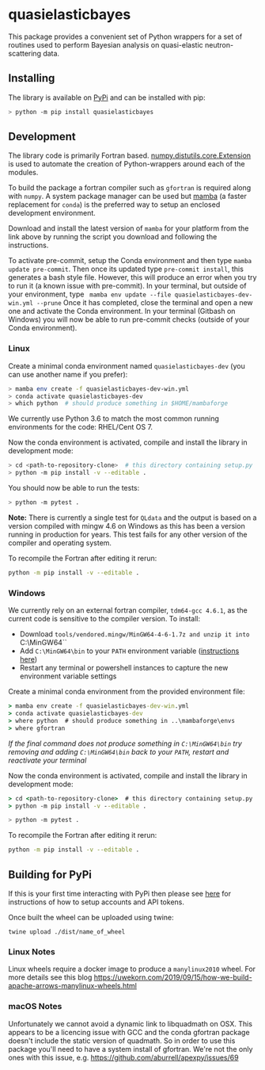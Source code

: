 # quasielasticbayes

This package provides a convenient set of Python wrappers
for a set of routines used to perform Bayesian analysis
on quasi-elastic neutron-scattering data.

## Installing

The library is available on [PyPi](https://pypi.org/) and can be installed with pip:

```sh
> python -m pip install quasielasticbayes
```

## Development

The library code is primarily Fortran based.
[numpy.distutils.core.Extension](https://numpy.org/devdocs/reference/generated/numpy.distutils.core.Extension.html) is used to automate
the creation of Python-wrappers around each of the modules.

To build the package a fortran compiler such as `gfortran` is required
along with `numpy`.
A system package manager can be used but [mamba](https://github.com/conda-forge/miniforge#mambaforge) (a faster replacement for `conda`) is the preferred way to setup an enclosed development environment.

Download and install the latest version of `mamba` for your platform from the link above by running the script you download and following the instructions.

To activate pre-commit, setup the Conda environment and then type ``mamba update pre-commit``.
Then once its updated type ``pre-commit install``, this generates a bash style file.
However, this will produce an error when you try to run it (a known issue with pre-commit).
In your terminal, but outside of your environment, type `` mamba env update --file quasielasticbayes-dev-win.yml --prune``
Once it has completed, close the terminal and open a new one and activate the Conda environment.
In your terminal (Gitbash on Windows) you will now be able to run pre-commit checks (outside of your Conda environment).

### Linux

Create a minimal conda environment named `quasielasticbayes-dev` (you can use another name if you prefer):

```sh
> mamba env create -f quasielasticbayes-dev-win.yml
> conda activate quasielasticbayes-dev
> which python  # should produce something in $HOME/mambaforge
```

We currently use Python 3.6 to match the most common running environments for the
code: RHEL/Cent OS 7.

Now the conda environment is activated, compile and install the library in development mode:

```sh
> cd <path-to-repository-clone>  # this directory containing setup.py
> python -m pip install -v --editable .
```

You should now be able to run the tests:

```sh
> python -m pytest .
```

**Note:** There is currently a single test for `QLdata` and the output is based
on a version compiled with mingw 4.6 on Windows as this has been a version running
in production for years. This test fails for any other version of the compiler and
operating system.

To recompile the Fortran after editing it rerun:

```sh
python -m pip install -v --editable .
```

### Windows

We currently rely on an external fortran compiler, `tdm64-gcc 4.6.1`, as the current code is sensitive
to the compiler version. To install:

- Download ``tools/vendored.mingw/MinGW64-4-6-1.7z and unzip it into ``C:\MinGW64``
- Add ``C:\MinGW64\bin`` to your ``PATH`` environment variable ([instructions here](https://www.architectryan.com/2018/03/17/add-to-the-path-on-windows-10/))
- Restart any terminal or powershell instances to capture the new environment variable settings

Create a minimal conda environment from the provided environment file:

```bat
> mamba env create -f quasielasticbayes-dev-win.yml
> conda activate quasielasticbayes-dev
> where python  # should produce something in ..\mambaforge\envs
> where gfortran
```

*If the final command does not produce something in ``C:\MinGW64\bin`` try removing
and adding ``C:\MinGW64\bin`` back to your ``PATH``, restart and reactivate your terminal*

Now the conda environment is activated, compile and install the library in development mode:

```bat
> cd <path-to-repository-clone>  # this directory containing setup.py
> python -m pip install -v --editable .
```

```sh
> python -m pytest .
```

To recompile the Fortran after editing it rerun:

```sh
python -m pip install -v --editable .
```

## Building for PyPi

If this is your first time interacting with PyPi then please see [here](https://packaging.python.org/en/latest/tutorials/packaging-projects/#uploading-the-distribution-archives) for instructions of how to setup accounts and API tokens.

Once built the wheel can be uploaded using twine:

```
twine upload ./dist/name_of_wheel
```

### Linux Notes

Linux wheels require a docker image to produce a `manylinux2010` wheel. For more details see this blog <https://uwekorn.com/2019/09/15/how-we-build-apache-arrows-manylinux-wheels.html>

### macOS Notes

Unfortunately we cannot avoid a dynamic link to libquadmath on OSX. This appears to be a licencing issue with GCC and the conda gfortran package doesn't include the static version of quadmath.
So in order to use this package you'll need to have a system install of gfortran. We're not the only ones with this issue, e.g. <https://github.com/aburrell/apexpy/issues/69>
